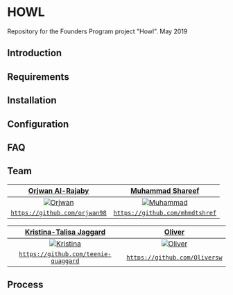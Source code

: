 # HOWL

Repository for the Founders Program project "Howl". May 2019

## Introduction
## Requirements
## Installation
## Configuration
## FAQ
## Team
| <a href="https://github.com/orjwan98" target="_blank">**Orjwan Al-Rajaby**</a> | <a href="https://github.com/mhmdtshref" target="_blank">**Muhammad Shareef**</a> |
| :---: |:---:|
| [![Orjwan](https://avatars3.githubusercontent.com/u/41706997?s=460&v=4)]()    | [![Muhammad](https://avatars3.githubusercontent.com/u/19406147?s=460&v=4)]() | 
| <a href="https://github.com/orjwan98" target="_blank">`https://github.com/orjwan98`</a> | <a href="https://github.com/mhmdtshref" target="_blank">`https://github.com/mhmdtshref`</a> | 

| <a href="https://github.com/teenie-quaggard" target="_blank">**Kristina-Talisa Jaggard**</a> | <a href="https://github.com/Oliversw" target="_blank">**Oliver**</a> |
|:---:|:---:|
|  [![Kristina](https://avatars1.githubusercontent.com/u/37771591?s=460&v=4)]()    | [![Oliver](https://avatars3.githubusercontent.com/u/9094166?s=460&v=4?v=3&s=200)]() |
| <a href="https://github.com/teenie-quaggard" target="_blank">`https://github.com/teenie-quaggard`</a> | <a href="https://github.com/Oliversw" target="_blank">`https://github.com/Oliversw`</a> |

## Process
